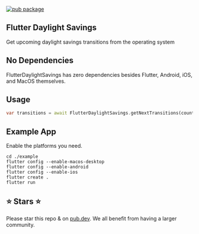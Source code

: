 [![pub package](https://img.shields.io/pub/v/flutter_daylight_savings.svg)](https://pub.dartlang.org/packages/flutter_daylight_savings)

## Flutter Daylight Savings

Get upcoming daylight savings transitions from the operating system

## No Dependencies

FlutterDaylightSavings has zero dependencies besides Flutter, Android, iOS, and MacOS themselves.

## Usage

```dart
var transitions = await FlutterDaylightSavings.getNextTransitions(count: 50);
```

## Example App

Enable the platforms you need.

```
cd ./example                      
flutter config --enable-macos-desktop                                                      
flutter config --enable-android 
flutter config --enable-ios 
flutter create .
flutter run
```

## ⭐ Stars ⭐

Please star this repo & on [pub.dev](https://pub.dev/packages/flutter_daylight_savings). We all benefit from having a larger community.



